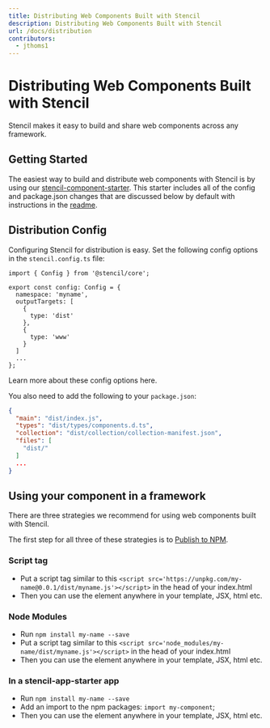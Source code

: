 ```yaml
---
title: Distributing Web Components Built with Stencil
description: Distributing Web Components Built with Stencil
url: /docs/distribution
contributors:
  - jthoms1
---
```


# Distributing Web Components Built with Stencil

Stencil makes it easy to build and share web components across any framework.


## Getting Started

The easiest way to build and distribute web components with Stencil is by using our [stencil-component-starter](https://github.com/ionic-team/stencil-component-starter). This starter includes all of the config and package.json changes that are discussed below by default with instructions in the [readme](https://github.com/ionic-team/stencil-component-starter/blob/master/readme.md).


## Distribution Config

Configuring Stencil for distribution is easy. Set the following config options in the `stencil.config.ts` file:

```tsx
import { Config } from '@stencil/core';

export const config: Config = {
  namespace: 'myname',
  outputTargets: [
    {
      type: 'dist'
    },
    {
      type: 'www'
    }
  ]
  ...
};
```

<stencil-route-link url="/docs/config" router="#router" custom="true">
  Learn more about these config options here.
</stencil-route-link>


You also need to add the following to your `package.json`:

```json
{
  "main": "dist/index.js",
  "types": "dist/types/components.d.ts",
  "collection": "dist/collection/collection-manifest.json",
  "files": [
    "dist/"
  ]
  ...
}
```

## Using your component in a framework

There are three strategies we recommend for using web components built with Stencil.

The first step for all three of these strategies is to
[Publish to NPM](https://docs.npmjs.com/getting-started/publishing-npm-packages).

### Script tag

- Put a script tag similar to this `<script src='https://unpkg.com/my-name@0.0.1/dist/myname.js'></script>` in the head of your index.html
- Then you can use the element anywhere in your template, JSX, html etc.

### Node Modules
- Run `npm install my-name --save`
- Put a script tag similar to this `<script src='node_modules/my-name/dist/myname.js'></script>` in the head of your index.html
- Then you can use the element anywhere in your template, JSX, html etc.

### In a stencil-app-starter app
- Run `npm install my-name --save`
- Add an import to the npm packages: `import my-component`;
- Then you can use the element anywhere in your template, JSX, html etc.

